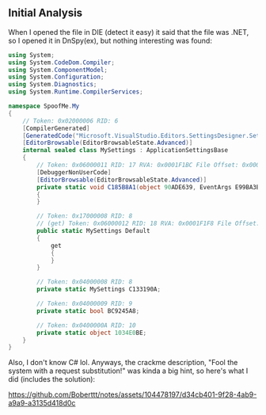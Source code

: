 ## Initial Analysis
When I opened the file in DIE (detect it easy) it said that the file was .NET, so I opened it in DnSpy(ex), but nothing interesting was found:
```C#
using System;
using System.CodeDom.Compiler;
using System.ComponentModel;
using System.Configuration;
using System.Diagnostics;
using System.Runtime.CompilerServices;

namespace SpoofMe.My
{
	// Token: 0x02000006 RID: 6
	[CompilerGenerated]
	[GeneratedCode("Microsoft.VisualStudio.Editors.SettingsDesigner.SettingsSingleFileGenerator", "11.0.0.0")]
	[EditorBrowsable(EditorBrowsableState.Advanced)]
	internal sealed class MySettings : ApplicationSettingsBase
	{
		// Token: 0x06000011 RID: 17 RVA: 0x0001F1BC File Offset: 0x00000000
		[DebuggerNonUserCode]
		[EditorBrowsable(EditorBrowsableState.Advanced)]
		private static void C185B8A1(object 90ADE639, EventArgs E99BA3B0)
		{
		}

		// Token: 0x17000008 RID: 8
		// (get) Token: 0x06000012 RID: 18 RVA: 0x0001F1F8 File Offset: 0x00000000
		public static MySettings Default
		{
			get
			{
			}
		}

		// Token: 0x04000008 RID: 8
		private static MySettings C133190A;

		// Token: 0x04000009 RID: 9
		private static bool BC9245A8;

		// Token: 0x0400000A RID: 10
		private static object 1034E0BE;
	}
}
```
Also, I don't know C# lol. Anyways, the crackme description, "Fool the system with a request substitution!" was kinda a big hint, so here's what I did (includes the solution):


https://github.com/Boberttt/notes/assets/104478197/d34cb401-9f28-4ab9-a9a9-a3135d418d0c

